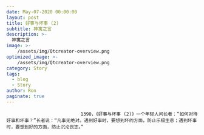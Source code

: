 ```yaml
---
date: May-07-2020 00:00:00
layout: post
title: 好事与坏事 (2)
subtitle: 神寓之言
description: >-
  神寓之言
image: >-
    /assets/img/Qtcreator-overview.png
optimized_image: >-
    /assets/img/Qtcreator-overview.png
category: Story
tags:
  - blog
  - Story
author: Ron
paginate: true
---
```


							　　1390，《好事与坏事 (2)》一个年轻人问长者：“如何对待好事和坏事？”长者说：“凡事无绝对。遇到好事时，要想到坏的方面，防止乐极生悲；遇到坏事时，要想到好的方面，防止沉沦丧志。”
							
							
						